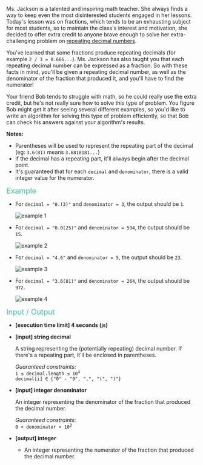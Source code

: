 <div class="markdown"><p>Ms. Jackson is a talented and inspiring math teacher. She always finds a way to keep even the most disinterested students engaged in her lessons. Today's lesson was on fractions, which tends to be an exhausting subject for most students, so to maintain the class's interest and motivation, she decided to offer extra credit to anyone brave enough to solve her extra-challenging problem on <a href="https://en.wikipedia.org/wiki/Repeating_decimal" target="_blank">repeating decimal numbers</a>.</p>
<p>You've learned that some fractions produce repeating decimals (for example <code>2 / 3 = 0.666...</code>). Ms. Jackson has also taught you that each repeating decimal number can be expressed as a fraction. So with these facts in mind, you'll be given a repeating decimal number, as well as the denominator of the fraction that produced it, and you'll have to find the numerator!</p>
<p>Your friend Bob tends to struggle with math, so he could really use the extra credit, but he's not really sure how to solve this type of problem. You figure Bob might get it after seeing several different examples, so you'd like to write an algorithm for solving this type of problem efficiently, so that Bob can check his answers against your algorithm's results.</p>
<p><strong>Notes:</strong></p>
<ul>
<li>Parentheses will be used to represent the repeating part of the decimal (eg: <code>3.6(81)</code> means <code>3.6818181...</code>)</li>
<li>If the decimal has a repeating part, it'll always begin after the decimal point.</li>
<li>It's guaranteed that for each <code>decimal</code> and <code>denominator</code>, there is a valid integer value for the numerator.</li>
</ul>
<p><span style="color:#44BFA3;font-size:1.4em;">Example</span></p>
<ul>
<li>
<p>For <code>decimal = "0.(3)"</code> and <code>denominator = 3</code>, the output should be <code>1</code>.</p>
<p><img src="https://codesignal.s3.amazonaws.com/uploads/1538421848252/fraction1.png" alt="example 1"></p>
</li>
<li>
<p>For <code>decimal = "0.0(25)"</code> and <code>denominator = 594</code>, the output should be <code>15</code>.</p>
<p><img src="https://codesignal.s3.amazonaws.com/uploads/1538421848677/fraction2.png" alt="example 2"></p>
</li>
<li>
<p>For <code>decimal = "4.6"</code> and <code>denominator = 5</code>, the output should be <code>23</code>.</p>
<p><img src="https://codesignal.s3.amazonaws.com/uploads/1538421849041/fraction3.png" alt="example 3"></p>
</li>
<li>
<p>For <code>decimal = "3.6(81)"</code> and <code>denominator = 264</code>, the output should be <code>972</code>.</p>
<p><img src="https://codesignal.s3.amazonaws.com/uploads/1538421849317/fraction4.png" alt="example 4"></p>
</li>
</ul>
<p><span style="color:#44BFA3;font-size:1.4em;">Input / Output</span></p>
<ul>
<li>
<p><strong>[execution time limit] 4 seconds (js)</strong></p>
</li>
<li>
<p><strong>[input] string decimal</strong></p>
<p>A string representing the (potentially repeating) decimal number. If there's a repeating part, it'll be enclosed in parentheses.</p>
<p><em>Guaranteed constraints:</em><br>
<code>1 ≤ decimal.length ≤ 10<sup>4</sup></code><br>
<code>decimal[i] ∈ {"0" - "9", ".", "(", ")"}</code></p>
</li>
<li>
<p><strong>[input] integer denominator</strong></p>
<p>An integer representing the denominator of the fraction that produced the decimal number.</p>
<p><em>Guaranteed constraints:</em><br>
<code>0 &lt; denominator &lt; 10<sup>3</sup></code></p>
</li>
<li>
<p><strong>[output] integer</strong></p>
<ul>
<li>An integer representing the numerator of the fraction that produced the decimal number.</li>
</ul>
</li>
</ul>
</div>
